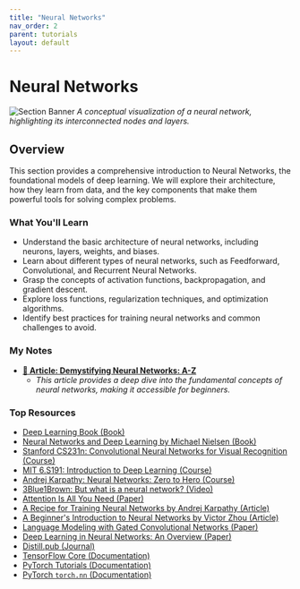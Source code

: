 ```yaml
---
title: "Neural Networks"
nav_order: 2
parent: tutorials
layout: default
---
```


# Neural Networks

![Section Banner](https://github.com/user-attachments/assets/d16498d7-25e3-450d-8463-31e751374a38)
*A conceptual visualization of a neural network, highlighting its interconnected nodes and layers.*

## Overview
This section provides a comprehensive introduction to Neural Networks, the foundational models of deep learning. We will explore their architecture, how they learn from data, and the key components that make them powerful tools for solving complex problems.

### What You'll Learn
- Understand the basic architecture of neural networks, including neurons, layers, weights, and biases.
- Learn about different types of neural networks, such as Feedforward, Convolutional, and Recurrent Neural Networks.
- Grasp the concepts of activation functions, backpropagation, and gradient descent.
- Explore loss functions, regularization techniques, and optimization algorithms.
- Identify best practices for training neural networks and common challenges to avoid.

### My Notes
- **[📄 Article: Demystifying Neural Networks: A-Z](httpshttps://medium.com/@m.shojaei77/demystifying-neural-networks-a-z-b982235b595f)**
  - *This article provides a deep dive into the fundamental concepts of neural networks, making it accessible for beginners.*

### Top Resources
- [Deep Learning Book (Book)](https://www.deeplearningbook.org/)
- [Neural Networks and Deep Learning by Michael Nielsen (Book)](http://neuralnetworksanddeeplearning.com/)
- [Stanford CS231n: Convolutional Neural Networks for Visual Recognition (Course)](http://cs231n.stanford.edu/)
- [MIT 6.S191: Introduction to Deep Learning (Course)](https://www.youtube.com/playlist?list=PLtBw6njQRU-rwp5__7C0oIVt26ZgjG9NI)
- [Andrej Karpathy: Neural Networks: Zero to Hero (Course)](https://www.youtube.com/playlist?list=PLAqhIrjkxbuWI23v9cThsA9GvCAUhRvKZ)
- [3Blue1Brown: But what is a neural network? (Video)](https://www.youtube.com/watch?v=aircAruvnKk)
- [Attention Is All You Need (Paper)](https://arxiv.org/abs/1706.03762)
- [A Recipe for Training Neural Networks by Andrej Karpathy (Article)](https://karpathy.github.io/2019/04/25/recipe/)
- [A Beginner's Introduction to Neural Networks by Victor Zhou (Article)](https://victorzhou.com/blog/intro-to-neural-networks/)
- [Language Modeling with Gated Convolutional Networks (Paper)](https://arxiv.org/abs/1612.08083)
- [Deep Learning in Neural Networks: An Overview (Paper)](https://arxiv.org/abs/1404.7828)
- [Distill.pub (Journal)](https://distill.pub/)
- [TensorFlow Core (Documentation)](https://www.tensorflow.org/guide)
- [PyTorch Tutorials (Documentation)](https://pytorch.org/tutorials/)
- [PyTorch `torch.nn` (Documentation)](https://pytorch.org/docs/stable/nn.html)
